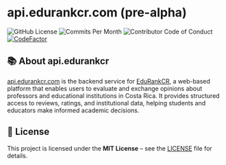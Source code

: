 # api.edurankcr.com (pre-alpha)
![GitHub License](https://img.shields.io/github/license/edurankcr/edurankcr.api)
![Commits Per Month](https://img.shields.io/github/commit-activity/m/edurankcr/edurankcr.api)
![Contributor Code of Conduct](https://img.shields.io/badge/Contributor%20Covenant-1.4-purple)
[![CodeFactor](https://www.codefactor.io/repository/github/edurankcr/edurankcr.api/badge/master)](https://www.codefactor.io/repository/github/edurankcr/edurankcr.api/overview/master)

## 📚 About api.edurankcr
[api.edurankcr.com](https://api.edurankcr.com) is the backend service for [EduRankCR](https://edurankcr.com), a web-based platform that enables users to evaluate and exchange opinions about professors and educational institutions in Costa Rica. It provides structured access to reviews, ratings, and institutional data, helping students and educators make informed academic decisions.

## 📜 License
This project is licensed under the **MIT License** – see the [LICENSE](LICENSE) file for details.
